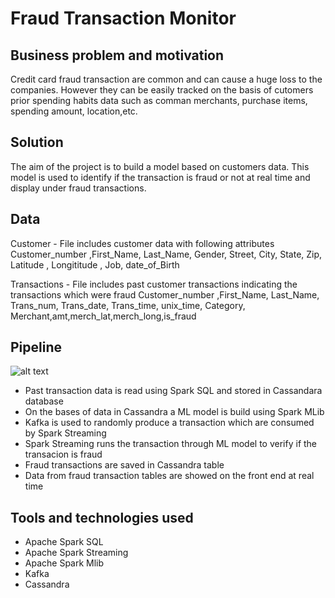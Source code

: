 # Fraud Transaction Monitor

## Business problem and motivation
Credit card fraud transaction are common and can cause a huge loss to the companies.
However they can be easily tracked on the basis of cutomers prior spending habits data such as comman merchants, purchase items,
spending amount, location,etc.

## Solution
The aim of the project is to build a model based on customers data.
This model is used to identify if the transaction is fraud or not at real time and display under fraud transactions. 

## Data
Customer - File includes customer data with following attributes
Customer_number ,First_Name, Last_Name, Gender, Street, City, State, Zip, Latitude , Longititude , Job, date_of_Birth

Transactions - File includes past customer transactions indicating the transactions which were fraud
Customer_number ,First_Name, Last_Name, Trans_num, Trans_date, Trans_time, unix_time, Category, Merchant,amt,merch_lat,merch_long,is_fraud

## Pipeline

![alt text](https://github.com/SainathDutkar/Fraud_Transaction_Monitor/blob/master/images/pipeline.PNG)

- Past transaction data is read using Spark SQL and stored in Cassandara database
- On the bases of data in Cassandra a ML model is build using Spark MLib
- Kafka is used to randomly produce a transaction which are consumed by Spark Streaming
- Spark Streaming runs the transaction through ML model to verify if the transacion is fraud
- Fraud transactions are saved in Cassandra table
- Data from fraud transaction tables are showed on the front end at real time

## Tools and technologies used
 - Apache Spark SQL
 - Apache Spark Streaming
 - Apache Spark Mlib
 - Kafka
 - Cassandra
